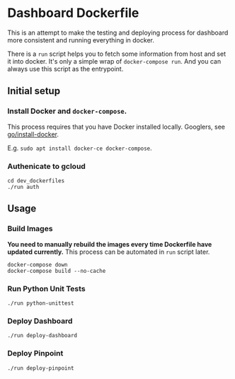 # Dashboard Dockerfile

This is an attempt to make the testing and deploying process for dashboard
more consistent and running everything in docker.

There is a `run` script helps you to fetch some information from host and set
it into docker. It's only a simple wrap of `docker-compose run`. And you
can always use this script as the entrypoint.

## Initial setup

### Install Docker and `docker-compose`.

This process requires that you have Docker installed locally. Googlers, see
[go/install-docker](http://go/install-docker).

E.g. `sudo apt install docker-ce docker-compose`.

### Authenicate to gcloud

```
cd dev_dockerfiles
./run auth
```

## Usage

### Build Images

**You need to manually rebuild the images every time Dockerfile have updated currently.** This process can be automated in `run` script later.

```
docker-compose down
docker-compose build --no-cache
```

### Run Python Unit Tests

```
./run python-unittest
```

### Deploy Dashboard

```
./run deploy-dashboard
```

### Deploy Pinpoint

```
./run deploy-pinpoint
```